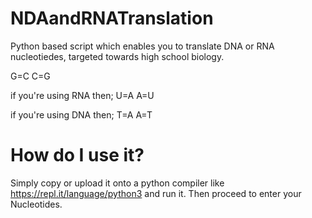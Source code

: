 # NDAandRNATranslation
Python based script which enables you to translate DNA or RNA nucleotiedes, targeted towards high school biology. 

G=C
C=G

if you're using RNA then;
U=A
A=U

if you're using DNA then;
T=A
A=T

# How do I use it?
Simply copy or upload it onto a python compiler like https://repl.it/language/python3 and run it. Then proceed to enter your Nucleotides.
